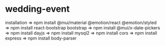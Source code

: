 # wedding-event
installation
=> npm install @mui/material @emotion/react @emotion/styled
=> npm install react-bootstrap bootstrap
=> npm install @mui/x-date-pickers
=> npm install dayjs
=> npm install mysql2
=> npm install cors
=> npm install express
=> npm install body-parser
